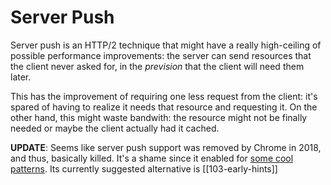 # Server Push
Server push is an HTTP/2 technique that might have a really high-ceiling of possible performance improvements: the server can send resources that the client never asked for, in the *prevision* that the client will need them later. 

This has the improvement of requiring one less request from the client: it's spared of having to realize it needs that resource and requesting it. On the other hand, this might waste bandwith: the resource might not be finally needed or maybe the client actually had it cached.

**UPDATE**: Seems like server push support was removed by Chrome in 2018, and thus, basically killed. It's a shame since it enabled for [some cool patterns](https://evertpot.com/h2-push-for-apis/). Its currently suggested alternative is [[103-early-hints]]
